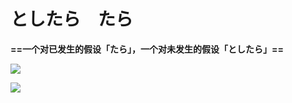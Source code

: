 # としたら　たら

**==一个对已发生的假设「たら」，一个对未发生的假设「としたら」==**

![](image-20250225203411.png)

![](image-20250225203532.png)